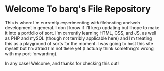 # Welcome To barq's File Repository
This is where I'm currently experimenting with filehosting and web development in general. I don't know if
I'll keep updating but I hope to make it into a portfolio of sort. I'm currently learning HTML, CSS, and JS,
as well as PHP and mySQL (though not terribly applicable here) and I'm treating this as a playground of sorts
for the moment. I was going to host this site myself but I'm afraid I'm not there yet (I actually think something's
wrong with my port-forwarding).

In any case! Welcome, and thanks for checking this out!
